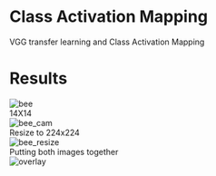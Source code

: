 # Class Activation Mapping
VGG transfer learning and Class Activation Mapping

# Results
![bee](https://github.com/tony-mtz/CAM/blob/master/images/bee.png)
<br>
14X14<br>
![bee_cam](https://github.com/tony-mtz/CAM/blob/master/images/bee_cam.png)
<br>
Resize to 224x224<br>
![bee_resize](https://github.com/tony-mtz/CAM/blob/master/images/bee_cam_resize.png)
<br>
Putting both images together<br>
![overlay](https://github.com/tony-mtz/CAM/blob/master/images/overlay.png)
